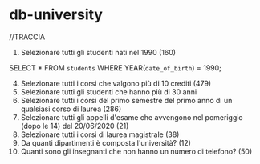 # db-university

//TRACCIA

1. Selezionare tutti gli studenti nati nel 1990 (160)
 
SELECT *
FROM `students`
WHERE YEAR(`date_of_birth`) = 1990;
   
4. Selezionare tutti i corsi che valgono più di 10 crediti (479)
5. Selezionare tutti gli studenti che hanno più di 30 anni
6. Selezionare tutti i corsi del primo semestre del primo anno di un qualsiasi corso di
laurea (286)
7. Selezionare tutti gli appelli d'esame che avvengono nel pomeriggio (dopo le 14) del
20/06/2020 (21)
8. Selezionare tutti i corsi di laurea magistrale (38)
9. Da quanti dipartimenti è composta l'università? (12)
10. Quanti sono gli insegnanti che non hanno un numero di telefono? (50)
   
